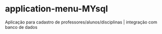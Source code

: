 # application-menu-MYsql
Aplicação para cadastro de professores/alunos/disciplinas | integração com banco de dados
